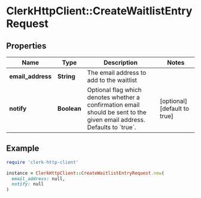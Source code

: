 # ClerkHttpClient::CreateWaitlistEntryRequest

## Properties

| Name | Type | Description | Notes |
| ---- | ---- | ----------- | ----- |
| **email_address** | **String** | The email address to add to the waitlist |  |
| **notify** | **Boolean** | Optional flag which denotes whether a confirmation email should be sent to the given email address. Defaults to &#x60;true&#x60;. | [optional][default to true] |

## Example

```ruby
require 'clerk-http-client'

instance = ClerkHttpClient::CreateWaitlistEntryRequest.new(
  email_address: null,
  notify: null
)
```

